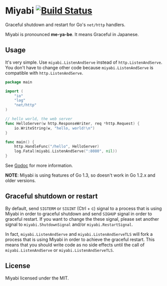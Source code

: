# Miyabi [![Build Status](https://travis-ci.org/naoina/miyabi.png?branch=master)](https://travis-ci.org/naoina/miyabi)

Graceful shutdown and restart for Go's `net/http` handlers.

Miyabi is pronounced **me-ya-be**. It means Graceful in Japanese.

## Usage

It's very simple. Use `miyabi.ListenAndServe` instead of `http.ListenAndServe`.
You don't have to change other code because `miyabi.ListenAndServe` is compatible with `http.ListenAndServe`.

```go
package main

import (
    "io"
    "log"
    "net/http"
)

// hello world, the web server
func HelloServer(w http.ResponseWriter, req *http.Request) {
    io.WriteString(w, "hello, world!\n")
}

func main() {
    http.HandleFunc("/hello", HelloServer)
    log.Fatal(miyabi.ListenAndServe(":8080", nil))
}
```

See [Godoc](http://godoc.org/github.com/naoina/miyabi) for more information.

**NOTE**: Miyabi is using features of Go 1.3, so doesn't work in Go 1.2.x and older versions.

## Graceful shutdown or restart

By default, send `SIGTERM` or `SIGINT` (Ctrl + c) signal to a process that is using Miyabi in order to graceful shutdown and send `SIGHUP` signal in order to graceful restart.
If you want to change the these signal, please set another signal to `miyabi.ShutdownSignal` and/or `miyabi.RestartSignal`.

In fact, `miyabi.ListenAndServe` and `miyabi.ListenAndServeTLS` will fork a process that is using Miyabi in order to achieve the graceful restart.
This means that you should write code as no side effects until the call of `miyabi.ListenAndServe` or `miyabi.ListenAndServeTLS`.

## License

Miyabi licensed under the MIT.
